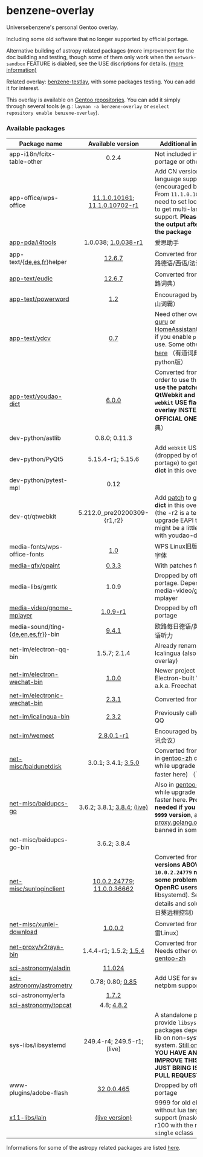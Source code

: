 # benzene-overlay
Universebenzene's personal Gentoo overlay.

Including some old software that no longer supported by official portage.

Alternative building of astropy related packages (more improvement for the doc building and testing, though some of them only work when the `network-sandbox` FEATURE is diabled, see the USE discriptions for details. [(more information)](https://github.com/Universebenzene/benzene-overlay/tree/master/dev-python#informations-for-astropy-related-packages)

Related overlay: [benzene-testlay](https://github.com/Universebenzene/benzene-testlay), with some packages testing. You can add it for interest.

This overlay is available on [Gentoo repositories](https://overlays.gentoo.org). You can add it simply through several tools (e.g.: `layman -a benzene-overlay` or `eselect repository enable benzene-overlay`).

### Available packages

Package name | Available version | Additional information
------------ | :---------------: | ----------------------
app-i18n/fcitx-table-other                                                        | 0.2.4                        | Not included in official portage or other overlays
app-office/wps-office                                                             | [11.1.0.10161](https://github.com/Universebenzene/benzene-overlay/blob/master/app-office/wps-office/wps-office-11.1.0.10161.ebuild); [11.1.0.10702-r1](https://github.com/Universebenzene/benzene-overlay/blob/master/app-office/wps-office/wps-office-11.1.0.10702-r1.ebuild) | Add CN version and more language support (encouraged by [AUR](https://aur.archlinux.org/packages/?O=0&SeB=nd&K=wps-office&outdated=&SB=n&SO=a&PP=50&do_Search=Go)). From `11.1.0.10702` you need to set locale outside to get multi-language support. **Please focus on the output after merging the package**
[app-pda/i4tools](https://www.i4.cn/pro_pc.html)                                  | 1.0.038; [1.0.038-r1](https://github.com/Universebenzene/benzene-overlay/blob/master/app-pda/i4tools/i4tools-1.0.038-r1.ebuild)       | 爱思助手
app-text/{[de](https://www.eudic.net/v4/de/app/download),[es](https://www.eudic.net/v4/es/app/download),[fr](https://www.eudic.net/v4/fr/app/download)}helper | [12.6.7](https://github.com/Universebenzene/benzene-overlay/tree/master/app-text) | Converted from [AUR](https://aur.archlinux.org/packages/frhelper) （欧路德语/西语/法语助手）
[app-text/eudic](https://www.eudic.net/v4/en/app/download)                        | [12.6.7](https://github.com/Universebenzene/benzene-overlay/blob/master/app-text/eudic/eudic-12.6.7.ebuild)                           | Converted from [AUR](https://aur.archlinux.org/packages/eudic) （欧路词典）
[app-text/powerword](http://www.iciba.com)                                        | [1.2](https://github.com/Universebenzene/benzene-overlay/blob/master/app-text/powerword/powerword-1.2.ebuild)                         | Encouraged by [AUR](https://aur.archlinux.org/packages/powerword-bin) （金山词霸）
[app-text/ydcv](https://github.com/felixonmars/ydcv)                              | [0.7](https://github.com/Universebenzene/benzene-overlay/blob/master/app-text/ydcv/ydcv-0.7.ebuild)                                   | Need other overlays (like [guru](https://wiki.gentoo.org/wiki/Project:GURU) or [HomeAssistantRepository](https://git.edevau.net/onkelbeh/HomeAssistantRepository)) if you enable `pkg-info` use. Some other issues [here](https://forums.gentoo.org/viewtopic-p-8352006.html) （有道词典命令行-python版）
[app-text/youdao-dict](https://cidian.youdao.com/multi.html#linuxAll)             | [6.0.0](https://github.com/Universebenzene/benzene-overlay/blob/master/app-text/youdao-dict/youdao-dict-6.0.0.ebuild)                 | Converted from [AUR](https://aur.archlinux.org/packages/youdao-dict). In order to use this you **must use the patched QtWebkit and PyQt5 with `webkit` USE flag in this overlay INSTEAD OF THE OFFICIAL ONE** （有道词典）
dev-python/astlib                                                                 | 0.8.0; 0.11.3                |
dev-python/PyQt5                                                                  | 5.15.4-r1; 5.15.6            | Add `webkit` USE flag (dropped by official portage) to get **youdao-dict** in this overlay work
dev-python/pytest-mpl                                                             | 0.12                         |
dev-qt/qtwebkit                                                                   | 5.212.0\_pre20200309-{r1,r2} | Add [patch](https://github.com/Universebenzene/benzene-overlay/blob/master/dev-qt/qtwebkit/files/qtwebkit-5.212.0_pre20200309-position.patch) to get **youdao-dict** in this overlay work (the -r2 is a test for upgrade EAPI to 8, and might be a little buggy with youdao-dict.)
media-fonts/wps-office-fonts                                                      | [1.0](https://github.com/Universebenzene/benzene-overlay/blob/master/media-fonts/wps-office-fonts/wps-office-fonts-1.0.ebuild)        | WPS Linux旧版自带方正系字体
[media-gfx/gpaint](https://savannah.gnu.org/projects/gpaint)                      | [0.3.3](https://github.com/Universebenzene/benzene-overlay/blob/master/media-gfx/gpaint/gpaint-0.3.3.ebuild)                          | With patches from Debian
media-libs/gmtk                                                                   | 1.0.9                        | Dropped by official portage. Dependency of media-video/gnome-mplayer
[media-video/gnome-mplayer](https://sites.google.com/site/kdekorte2/gnomemplayer) | [1.0.9-r1](https://github.com/Universebenzene/benzene-overlay/blob/master/media-video/gnome-mplayer/gnome-mplayer-1.0.9-r1.ebuild)    | Dropped by official portage
media-sound/ting-{[de](https://www.eudic.net/v4/de/app/ting),[en](https://www.eudic.net/v4/en/app/ting),[es](https://www.eudic.net/v4/es/app/ting),[fr](https://www.eudic.net/v4/fr/app/ting)}}-bin                       | [9.4.1](https://github.com/Universebenzene/benzene-overlay/tree/master/media-sound) | 欧路每日德语/英语/西语/法语听力
net-im/electron-qq-bin                                                            | 1.5.7; 2.1.4                 | Already renamed as Icalingua (also in this overlay)
[net-im/electron-wechat-bin](https://github.com/eNkru/freechat)                   | [1.0.0](https://github.com/Universebenzene/benzene-overlay/blob/master/net-im/electron-wechat-bin/electron-wechat-bin-1.0.0.ebuild)   | Newer project of Electron-built WeChat, a.k.a. Freechat
[net-im/electronic-wechat-bin](https://github.com/kooritea/electronic-wechat)     | [2.3.1](https://github.com/Universebenzene/benzene-overlay/tree/master/net-im/electronic-wechat-bin)                                  | Converted from [AUR](https://aur.archlinux.org/packages/electronic-wechat-bin)
[net-im/icalingua-bin](https://github.com/Clansty/Icalingua)                      | [2.3.2](https://github.com/Universebenzene/benzene-overlay/blob/master/net-im/icalingua-bin/icalingua-bin-2.3.2.ebuild)               | Previously called Electron QQ
[net-im/wemeet](https://source.meeting.qq.com/download-center.html)               | [2.8.0.1-r1](https://github.com/Universebenzene/benzene-overlay/blob/master/net-im/wemeet/wemeet-2.8.0.1-r1.ebuild)                   | Encouraged by [AUR](https://aur.archlinux.org/packages/wemeet-bin) （腾讯会议）
[net-misc/baidunetdisk](https://pan.baidu.com/download)                           | 3.0.1; 3.4.1; [3.5.0](https://github.com/Universebenzene/benzene-overlay/blob/master/net-misc/baidunetdisk/baidunetdisk-3.5.0.ebuild) | Converted from [AUR](https://aur.archlinux.org/packages/baidunetdisk-bin) (Also in [gentoo-zh](https://github.com/microcai/gentoo-zh) overlay, while upgrade will be faster here) （百度网盘）
[net-misc/baidupcs-go](https://github.com/qjfoidnh/BaiduPCS-Go)                   | 3.6.2; 3.8.1; [3.8.4](https://github.com/Universebenzene/benzene-overlay/blob/master/net-misc/baidupcs-go/baidupcs-go-3.8.4.ebuild); [(live)](https://github.com/Universebenzene/benzene-overlay/blob/master/net-misc/baidupcs-go/baidupcs-go-9999.ebuild) | Also in [gentoo-zh](https://github.com/microcai/gentoo-zh) overlay, while upgrade will be faster here. **Proxy may needed if you use the `9999` version**, as the [proxy.golang.org](https://proxy.golang.org) is banned in some regions
net-misc/baidupcs-go-bin                                                          | 3.6.2; 3.8.4 |
[net-misc/sunloginclient](https://sunlogin.oray.com/download)                     | [10.0.2.24779](https://github.com/Universebenzene/benzene-overlay/blob/master/net-misc/sunloginclient/sunloginclient-10.0.2.24779.ebuild); [11.0.0.36662](https://github.com/Universebenzene/benzene-overlay/blob/master/net-misc/sunloginclient/sunloginclient-11.0.0.36662.ebuild) | Converted from [AUR](https://aur.archlinux.org/packages/sunloginclient), but **versions ABOVE `10.0.2.24779` may have some problem with OpenRC users** (needs libsystemd). See [here](https://github.com/Universebenzene/benzene-overlay/tree/master/net-misc/sunloginclient#note-for-sunloginclient) for details and solutions（向日葵远程控制）
[net-misc/xunlei-download](https://www.xunlei.com)                                | [1.0.0.2](https://github.com/Universebenzene/benzene-overlay/blob/master/net-misc/xunlei-download/xunlei-download-1.0.0.2.ebuild)     | Converted from [AUR](https://aur.archlinux.org/packages/xunlei-bin) （迅雷Linux）
[net-proxy/v2raya-bin](https://v2raya.org)                                        | 1.4.4-r1; 1.5.2; [1.5.4](https://github.com/Universebenzene/benzene-overlay/blob/master/net-proxy/v2raya-bin/v2raya-bin-1.5.4.ebuild) | Converted from [AUR](https://aur.archlinux.org/packages/v2raya-bin). Needs other overlays like [gentoo-zh](https://github.com/microcai/gentoo-zh)
[sci-astronomy/aladin](https://aladin.u-strasbg.fr/aladin.gml)                    | [11.024](https://github.com/Universebenzene/benzene-overlay/blob/master/sci-astronomy/aladin/aladin-11.024.ebuild)                    |
[sci-astronomy/astrometry](https://astrometry.net)                                | 0.78; 0.80; [0.85](https://github.com/Universebenzene/benzene-overlay/blob/master/sci-astronomy/astrometry/astrometry-0.85.ebuild)    | Add USE for switching the netpbm support
sci-astronomy/erfa                                                                | [1.7.2](https://github.com/Universebenzene/benzene-overlay/blob/master/sci-astronomy/erfa/erfa-1.7.2.ebuild)                          |
[sci-astronomy/topcat](http://www.star.bris.ac.uk/~mbt/topcat)                    | 4.8; [4.8.2](https://github.com/Universebenzene/benzene-overlay/blob/master/sci-astronomy/topcat/topcat-4.8.2.ebuild)                 |
sys-libs/libsystemd                                                               | 249.4-r4; 249.5-r1; (live)   | A standalone package to provide `libsystemd.so` for packages depend on the lib on non-systemd system. [Still on trial](https://github.com/Universebenzene/benzene-overlay/tree/master/sys-libs/libsystemd). **IF YOU HAVE ANY IDEA TO IMPROVE THIS PACKAGE JUST BRING ISSUES OR PULL REQUESTS.**
www-plugins/adobe-flash                                                           | [32.0.0.465](https://github.com/Universebenzene/benzene-overlay/blob/master/www-plugins/adobe-flash/adobe-flash-32.0.0.465.ebuild)    | Dropped by official portage
[x11-libs/lain](https://github.com/lcpz/lain)                                     | [(live version)](https://github.com/Universebenzene/benzene-overlay/blob/master/x11-libs/lain/lain-9999-r100.ebuild)                  | 9999 for old ebuild without lua targets support (masked); 9999-r100 with the new `lua-single` eclass

Informations for some of the astropy related packages are listed [here](https://github.com/Universebenzene/benzene-overlay/tree/master/dev-python#informations-for-astropy-related-packages).
